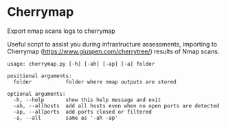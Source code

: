 # Cherrymap
Export nmap scans logs to cherrymap

Useful script to assist you during infrastructure assessments, importing to Cherrymap (https://www.giuspen.com/cherrytree/) results of Nmap scans.

```
usage: cherrymap.py [-h] [-ah] [-ap] [-a] folder

positional arguments:
  folder           folder where nmap outputs are stored

optional arguments:
  -h, --help       show this help message and exit
  -ah, --allhosts  add all hosts even when no open ports are detected
  -ap, --allports  add ports closed or filtered
  -a, --all        same as '-ah -ap'
```

